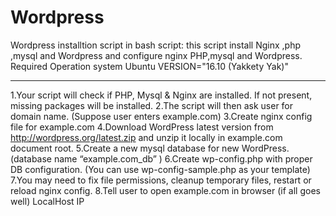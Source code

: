 # Wordpress
Wordpress installtion script in bash script:
this script install
Nginx ,php ,mysql and Wordpress and configure nginx PHP,mysql and Wordpress.
Required Operation system
Ubuntu VERSION="16.10 (Yakkety Yak)"
*********************************************************************
1.Your script will check if PHP, Mysql & Nginx are installed. If not present, missing packages will be installed.
2.The script will then ask user for domain name. (Suppose user enters example.com)
3.Create nginx config file for example.com
4.Download WordPress latest version from http://wordpress.org/latest.zip and unzip it locally in example.com document root.
5.Create a new mysql database for new WordPress. (database name “example.com_db” )
6.Create wp-config.php with proper DB configuration. (You can use wp-config-sample.php as your template)
7.You may need to fix file permissions, cleanup temporary files, restart or reload nginx config.
8.Tell user to open example.com in browser (if all goes well) LocalHost IP
